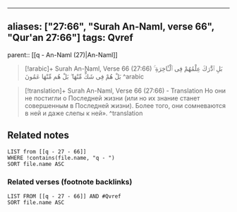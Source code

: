
---
aliases: ["27:66", "Surah An-Naml, verse 66", "Qur'an 27:66"]
tags: Qvref
---

parent:: [[q - An-Naml (27)|An-Naml]]

> [!arabic]+ Surah An-Naml, Verse 66 (27:66)
> <span class="quran-arabic">بَلِ ٱدَّٰرَكَ عِلْمُهُمْ فِى ٱلْـَٔاخِرَةِ ۚ بَلْ هُمْ فِى شَكٍّ مِّنْهَا ۖ بَلْ هُم مِّنْهَا عَمُونَ</span>
^arabic

> [!translation]+ Surah An-Naml, Verse 66 (27:66) - Translation
> Но они не постигли о Последней жизни (или но их знание станет совершенным в Последней жизни). Более того, они сомневаются в ней и даже слепы к ней».
^translation



## Related notes
```dataview
LIST from [[q - 27 - 66]]
WHERE !contains(file.name, "q - ")
SORT file.name ASC
```

### Related verses (footnote backlinks)
```dataview
LIST FROM [[q - 27 - 66]] AND #Qvref
SORT file.name ASC
```

